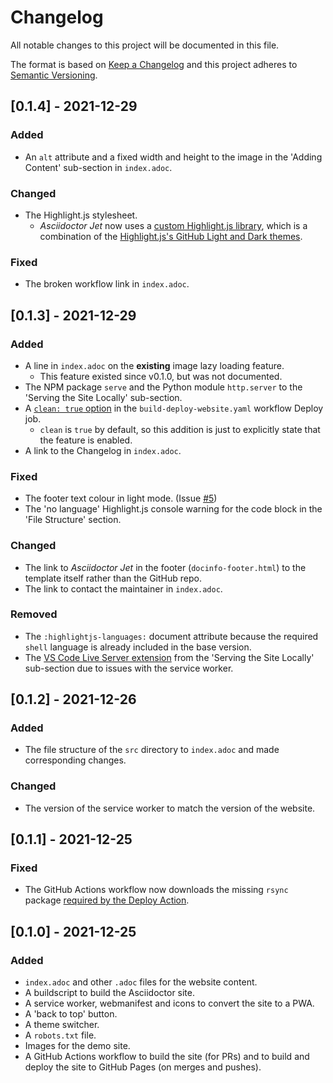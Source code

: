 # Changelog

All notable changes to this project will be documented in this file.

The format is based on [Keep a Changelog](https://keepachangelog.com/en/1.0.0) and this project adheres to [Semantic Versioning](https://semver.org/spec/v2.0.0.html).

## [0.1.4] - 2021-12-29

### Added

-   An `alt` attribute and a fixed width and height to the image in the 'Adding Content' sub-section in `index.adoc`.

### Changed

-   The Highlight.js stylesheet.
    -   _Asciidoctor Jet_ now uses a [custom Highlight.js library](https://docs.asciidoctor.org/asciidoctor/latest/syntax-highlighting/highlightjs/#use-a-custom-highlight-js-library), which is a combination of the [Highlight.js's GitHub Light and Dark themes](src/static/highlight/styles/github-light-dark.min.css).

### Fixed

-   The broken workflow link in `index.adoc`.

## [0.1.3] - 2021-12-29

### Added

-   A line in `index.adoc` on the **existing** image lazy loading feature.
    -   This feature existed since v0.1.0, but was not documented.
-   The NPM package `serve` and the Python module `http.server` to the 'Serving the Site Locally' sub-section.
-   A [`clean: true` option](https://github.com/marketplace/actions/deploy-to-github-pages#:~:text=No-,clean,-You%20can%20use) in the `build-deploy-website.yaml` workflow Deploy job.
    -   `clean` is `true` by default, so this addition is just to explicitly state that the feature is enabled.
-   A link to the Changelog in `index.adoc`.

### Fixed

-   The footer text colour in light mode. (Issue [#5](https://github.com/HarshKapadia2/asciidoctor-jet/issues/5))
-   The 'no language' Highlight.js console warning for the code block in the 'File Structure' section.

### Changed

-   The link to _Asciidoctor Jet_ in the footer (`docinfo-footer.html`) to the template itself rather than the GitHub repo.
-   The link to contact the maintainer in `index.adoc`.

### Removed

-   The `:highlightjs-languages:` document attribute because the required `shell` language is already included in the base version.
-   The [VS Code Live Server extension](https://marketplace.visualstudio.com/items?itemName=ritwickdey.LiveServer) from the 'Serving the Site Locally' sub-section due to issues with the service worker.

## [0.1.2] - 2021-12-26

### Added

-   The file structure of the `src` directory to `index.adoc` and made corresponding changes.

### Changed

-   The version of the service worker to match the version of the website.

## [0.1.1] - 2021-12-25

### Fixed

-   The GitHub Actions workflow now downloads the missing `rsync` package [required by the Deploy Action](https://github.com/marketplace/actions/deploy-to-github-pages#using-a-container-).

## [0.1.0] - 2021-12-25

### Added

-   `index.adoc` and other `.adoc` files for the website content.
-   A buildscript to build the Asciidoctor site.
-   A service worker, webmanifest and icons to convert the site to a PWA.
-   A 'back to top' button.
-   A theme switcher.
-   A `robots.txt` file.
-   Images for the demo site.
-   A GitHub Actions workflow to build the site (for PRs) and to build and deploy the site to GitHub Pages (on merges and pushes).
